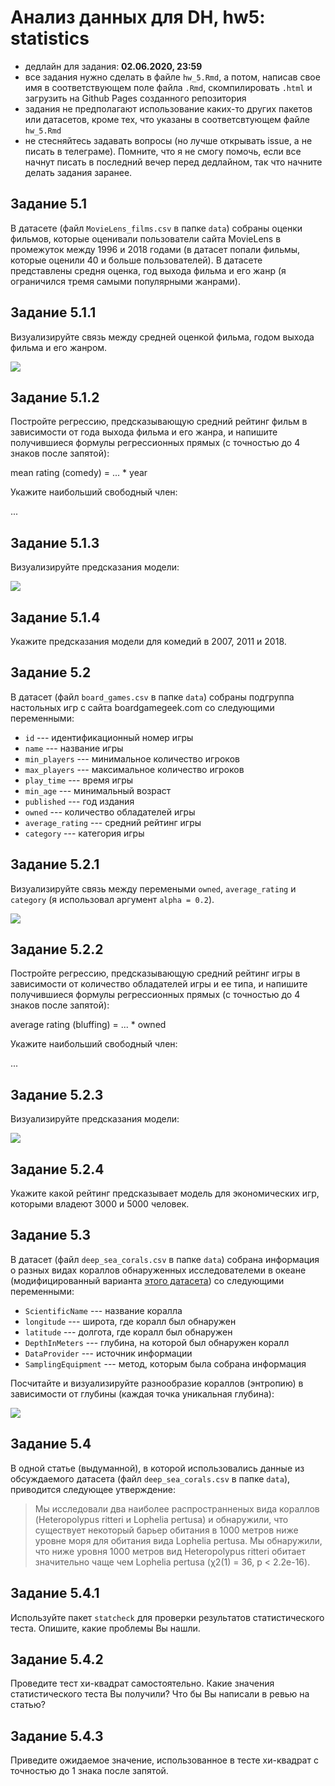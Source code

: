 # Анализ данных для DH, hw5: statistics

* дедлайн для задания: **02.06.2020, 23:59**
* все задания нужно сделать в файле `hw_5.Rmd`, а потом, написав свое имя в соответствующем поле файла `.Rmd`, скомпилировать `.html` и загрузить на Github Pages созданного репозитория
* задания не предполагают использование каких-то других пакетов или датасетов, кроме тех, что указаны в соответсвтующем файле `hw_5.Rmd`
* не стесняйтесь задавать вопросы (но лучше открывать issue, а не писать в телеграме). Помните, что я не смогу помочь, если все начнут писать в последний вечер перед дедлайном, так что начните делать задания заранее.

## Задание 5.1

В датасете (файл `MovieLens_films.csv` в папке `data`) собраны оценки фильмов, которые оценивали пользователи сайта MovieLens в промежуток между 1996 и 2018 годами (в датасет попали фильмы, которые оценили 40 и больше пользователей). В датасете представлены средня оценка, год выхода фильма и его жанр (я ограничился тремя самыми популярными жанрами). 

## Задание 5.1.1
Визуализируйте связь между средней оценкой фильма, годом выхода фильма и его жанром.

![](task_5.1.1.png)

## Задание 5.1.2
Постройте регрессию, предсказывающую средний рейтинг фильм в зависимости от года выхода фильма и его жанра, и напишите получившиеся формулы регрессионных прямых (с точностью до 4 знаков после запятой):

mean rating (comedy) = ... * year

Укажите наибольший свободный член:

...

## Задание 5.1.3

Визуализируйте предсказания модели:

![](task_5.1.3.png)


## Задание 5.1.4

Укажите предсказания модели для комедий в 2007, 2011 и 2018.

## Задание 5.2
В датасет (файл `board_games.csv` в папке `data`) собраны подгруппа настольных игр с сайта boardgamegeek.com со следующими переменными:

* `id` --- идентификационный номер игры
* `name` --- название игры
* `min_players` --- минимальное количество игроков
* `max_players` --- максимальное количество игроков
* `play_time` --- время игры
* `min_age` --- минимальный возраст
* `published` --- год издания
* `owned` --- количество обладателей игры
* `average_rating` --- средний рейтинг игры
* `category` --- категория игры

## Задание 5.2.1
Визуализируйте связь между перемеными `owned`, `average_rating` и `category` (я использовал аргумент `alpha = 0.2`).

![](task_5.2.1.png)

## Задание 5.2.2
Постройте регрессию, предсказывающую средний рейтинг игры в зависимости от количество обладателей игры и ее типа, и напишите получившиеся формулы регрессионных прямых (с точностью до 4 знаков после запятой):

average rating (bluffing) = ... * owned

Укажите наибольший свободный член:

...

## Задание 5.2.3

Визуализируйте предсказания модели:

![](task_5.2.3.png)


## Задание 5.2.4

Укажите какой рейтинг предсказывает модель для экономических игр, которыми владеют 3000 и 5000 человек.

## Задание 5.3

В датасет (файл `deep_sea_corals.csv` в папке `data`) собрана информация о разных видах кораллов обнаруженных исследователеми в океане (модифицированный варианта [этого датасета](https://www.kaggle.com/noaa/deep-sea-corals)) со следующими переменными:

* `ScientificName` --- название коралла
* `longitude` --- широта, где коралл был обнаружен
* `latitude` --- долгота, где коралл был обнаружен
* `DepthInMeters` --- глубина, на которой был обнаружен коралл
* `DataProvider`  --- источник информации
* `SamplingEquipment` --- метод, которым была собрана информация

Посчитайте и визуализируйте разнообразие кораллов (энтропию) в зависимости от глубины (каждая точка уникальная глубина):

![](task_5.3.png)

## Задание 5.4
В одной статье (выдуманной), в которой использовались данные из обсуждаемого датасета (файл `deep_sea_corals.csv` в папке `data`), приводится следующее утверждение:

> Мы исследовали два наиболее распространненых вида кораллов (Heteropolypus ritteri и Lophelia pertusa) и обнаружили, что существует некоторый барьер обитания в 1000 метров ниже уровне моря для обитания вида Lophelia pertusa. Мы обнаружили, что ниже уровня 1000 метров вид Heteropolypus ritteri обитает значительно чаще чем Lophelia pertusa (χ2(1) = 36, p < 2.2e-16).

## Задание 5.4.1

Используйте пакет `statcheck` для проверки результатов статистического теста. Опишите, какие проблемы Вы нашли.

## Задание 5.4.2

Проведите тест хи-квадрат самостоятельно. Какие значения статистического теста Вы получили? Что бы Вы написали в ревью на статью?

## Задание 5.4.3

Приведите ожидаемое значение, использованное в тесте хи-квадрат с точностью до 1 знака после запятой.